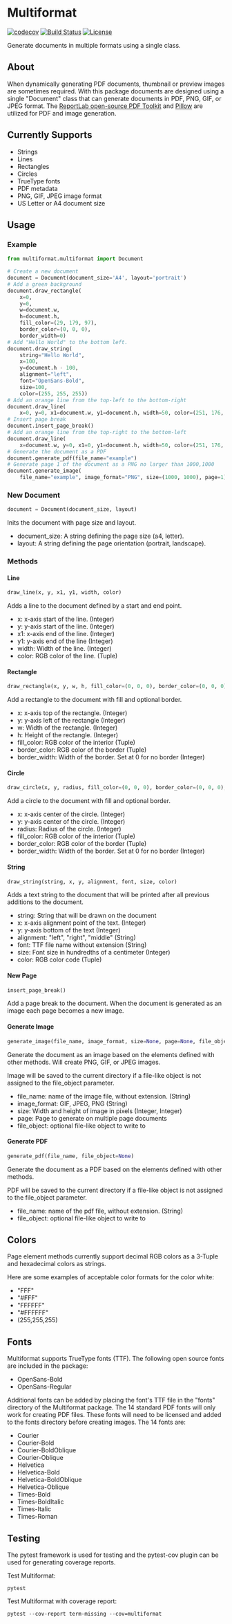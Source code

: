 # Multiformat
[![codecov](https://codecov.io/gh/AdamMoller/multiformat/branch/master/graph/badge.svg)](https://codecov.io/gh/AdamMoller/multiformat)
[![Build Status](https://travis-ci.org/AdamMoller/multiformat.svg?branch=master)](https://travis-ci.org/AdamMoller/multiformat)
[![License](https://img.shields.io/badge/license-Apache%202.0-blue.svg)](http://www.apache.org/licenses/LICENSE-2.0)

Generate documents in multiple formats using a single class.

## About
When dynamically generating PDF documents, thumbnail or preview images are sometimes required. With this package documents are designed using a single "Document" class that can generate documents in PDF, PNG, GIF, or JPEG format. The [ReportLab open-source PDF Toolkit](https://bitbucket.org/rptlab/reportlab) and [Pillow](https://github.com/python-pillow/Pillow) are utilized for PDF and image generation.

## Currently Supports
- Strings
- Lines
- Rectangles
- Circles
- TrueType fonts
- PDF metadata
- PNG, GIF, JPEG image format
- US Letter or A4 document size

## Usage

### Example
``` python
from multiformat.multiformat import Document

# Create a new document
document = Document(document_size='A4', layout='portrait')
# Add a green background
document.draw_rectangle(
    x=0,
    y=0,
    w=document.w,
    h=document.h,
    fill_color=(29, 179, 97),
    border_color=(0, 0, 0),
    border_width=0)
# Add "Hello World" to the bottom left.
document.draw_string(
    string="Hello World",
    x=100,
    y=document.h - 100,
    alignment="left",
    font="OpenSans-Bold",
    size=100,
    color=(255, 255, 255))
# Add an orange line from the top-left to the bottom-right
document.draw_line(
    x=0, y=0, x1=document.w, y1=document.h, width=50, color=(251, 176, 64))
# Insert page break
document.insert_page_break()
# Add an orange line from the top-right to the bottom-left
document.draw_line(
    x=document.w, y=0, x1=0, y1=document.h, width=50, color=(251, 176, 64))
# Generate the document as a PDF
document.generate_pdf(file_name="example")
# Generate page 1 of the document as a PNG no larger than 1000,1000
document.generate_image(
    file_name="example", image_format="PNG", size=(1000, 1000), page=1)
```
### New Document
``` python
document = Document(document_size, layout)
```
Inits the document with page size and layout.
- document_size: A string defining the page size (a4, letter).
- layout: A string defining the page orientation (portrait, landscape).

### Methods

#### Line
``` python
draw_line(x, y, x1, y1, width, color)
```
Adds a line to the document defined by a start and end point.
- x: x-axis start of the line. (Integer)
- y: y-axis start of the line. (Integer)
- x1: x-axis end of the line. (Integer)
- y1: y-axis end of the line (Integer)
- width: Width of the line. (Integer)
- color: RGB color of the line. (Tuple)

#### Rectangle
``` python
draw_rectangle(x, y, w, h, fill_color=(0, 0, 0), border_color=(0, 0, 0), border_width=0)
```
Add a rectangle to the document with fill and optional border.
- x: x-axis top of the rectangle. (Integer)
- y: y-axis left of the rectangle (Integer)
- w: Width of the rectangle. (Integer)
- h: Height of the rectangle. (Integer)
- fill_color: RGB color of the interior (Tuple)
- border_color: RGB color of the border (Tuple)
- border_width: Width of the border. Set at 0 for no border (Integer)

#### Circle
``` python
draw_circle(x, y, radius, fill_color=(0, 0, 0), border_color=(0, 0, 0), border_width=0)
```
Add a circle to the document with fill and optional border.
- x: x-axis center of the circle. (Integer)
- y: y-axis center of the circle. (Integer)
- radius: Radius of the circle. (Integer)
- fill_color: RGB color of the interior (Tuple)
- border_color: RGB color of the border (Tuple)
- border_width: Width of the border. Set at 0 for no border (Integer)


#### String
``` python
draw_string(string, x, y, alignment, font, size, color)
```
Adds a text string to the document that will be printed after all previous additions to the document.
- string: String that will be drawn on the document
- x: x-axis alignment point of the text. (Integer)
- y: y-axis bottom of the text (Integer)
- alignment: "left", "right", "middle" (String)
- font: TTF file name without extension (String)
- size: Font size in hundredths of a centimeter (Integer)
- color: RGB color code (Tuple)

#### New Page
``` python
insert_page_break()
```
Add a page break to the document. When the document is generated as an image each page becomes a new image.

#### Generate Image
``` python
generate_image(file_name, image_format, size=None, page=None, file_object=None)
```
Generate the document as an image based on the elements defined with other methods. Will create PNG, GIF, or JPEG images.

Image will be saved to the current directory if a file-like object is not assigned to the file_object parameter.
- file_name: name of the image file, without extension. (String)
- image_format: GIF, JPEG, PNG (String)
- size: Width and height of image in pixels (Integer, Integer)
- page: Page to generate on multiple page documents
- file_object: optional file-like object to write to

#### Generate PDF
``` python
generate_pdf(file_name, file_object=None)
```
Generate the document as a PDF based on the elements defined with other methods.

PDF will be saved to the current directory if a file-like object is not assigned to the file_object parameter.
- file_name: name of the pdf file, without extension. (String)
- file_object: optional file-like object to write to

## Colors
Page element methods currently support decimal RGB colors as a 3-Tuple and hexadecimal colors as strings.

Here are some examples of acceptable color formats for the color white:
- "FFF"
- "#FFF"
- "FFFFFF"
- "#FFFFFF"
- (255,255,255)

## Fonts
Multiformat supports TrueType fonts (TTF). The following open source fonts are included in the package:
- OpenSans-Bold
- OpenSans-Regular

Additional fonts can be added by placing the font's TTF file in the "fonts" directory of the Multiformat package. The 14 standard PDF fonts will only work for creating PDF files. These fonts will need to be licensed and added to the fonts directory before creating images. The 14 fonts are:
- Courier
- Courier-Bold
- Courier-BoldOblique
- Courier-Oblique
- Helvetica
- Helvetica-Bold
- Helvetica-BoldOblique
- Helvetica-Oblique
- Times-Bold
- Times-BoldItalic
- Times-Italic
- Times-Roman

## Testing
The pytest framework is used for testing and the pytest-cov plugin can be used for generating coverage reports.

Test Multiformat:
```
pytest
```
Test Multiformat with coverage report:
```
pytest --cov-report term-missing --cov=multiformat
```
